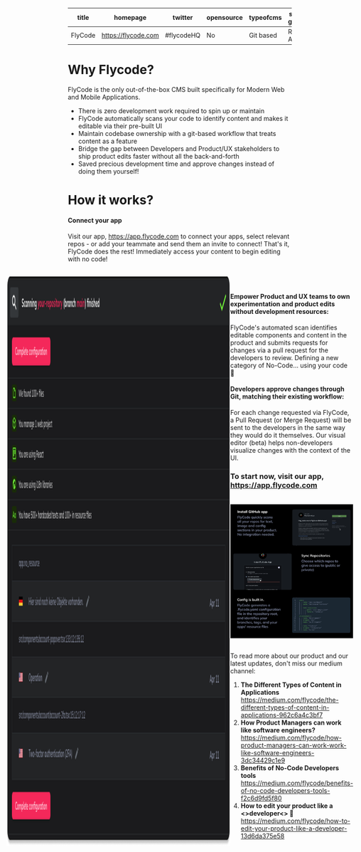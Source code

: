 | title    | homepage             | twitter  | opensource | typeofcms  | supported generators |
| -------- | ---------------------| ---------| ---------- | ---------- | ------------------- |
| FlyCode  | https://flycode.com  | #flycodeHQ | No         | Git based  | React, Angular      |
												 
												
# Why Flycode?

FlyCode is the only out-of-the-box CMS built specifically for Modern Web and Mobile Applications. 
- There is zero development work required to spin up or maintain
- FlyCode automatically scans your code to identify content and makes it editable via their pre-built UI 
- Maintain codebase ownership with a git-based workflow that treats content as a feature
- Bridge the gap between Developers and Product/UX stakeholders to ship product edits faster without all the back-and-forth
- Saved precious development time and approve changes instead of doing them yourself!


# How it works?

#### Connect your app 
Visit our app, https://app.flycode.com to connect your apps, select relevant repos - or add your teammate and send them an invite to connect!
That's it, FlyCode does the rest! Immediately access your content to begin editing with no code!

<br/>
<div style="display:flex;flex-firection:row;justify-content:center;width:100%">
	<img style="width:600px;" src="../img/cms/flycode-scan-result.png" />
<div/>

<br/>

#### Empower Product and UX teams to own experimentation and product edits without development resources:
FlyCode's automated scan identifies editable components and content in the product and submits requests for changes via a pull request for the developers to review.
Defining a new category of No-Code… using your code 🤯

#### Developers approve changes through Git, matching their existing workflow:
For each change requested via FlyCode, a Pull Request (or Merge Request) will be sent to the developers in the same way they would do it themselves.
Our visual editor (beta) helps non-developers visualize changes with the context of the UI.


### To start now, visit our app, https://app.flycode.com

<br/>
	<div style="display:flex;flex-firection:row;justify-content:center;width:100%">
		<img style="width:600px;" src="../img/cms/flycode-installation-chart.png"/>
	</div>
<br/>


To read more about our product and our latest updates, don't miss our medium channel:

1. **The Different Types of Content in Applications**
https://medium.com/flycode/the-different-types-of-content-in-applications-962c6a4c3bf7
2. **How Product Managers can work like software engineers?** 
https://medium.com/flycode/how-product-managers-can-work-work-like-software-engineers-3dc34429c1e9
3. **Benefits of No-Code Developers tools**
https://medium.com/flycode/benefits-of-no-code-developers-tools-f2c6d9fd5f80
4. **How to edit your product like a <>developer<> 🤘**
https://medium.com/flycode/how-to-edit-your-product-like-a-developer-13d6da375e58
